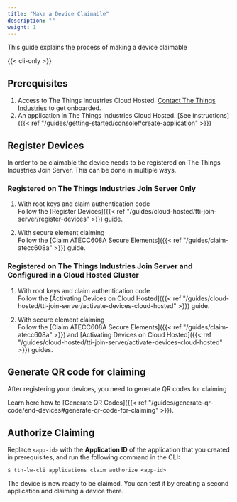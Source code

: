 ```yaml
---
title: "Make a Device Claimable"
description: ""
weight: 1
--- 
```


This guide explains the process of making a device claimable 

<!--more-->

{{< cli-only >}}

## Prerequisites

1. Access to The Things Industries Cloud Hosted. [Contact The Things Industries](mailto:cloud@thethingsindustries.com) to get onboarded.
3. An application in The Things Industries Cloud Hosted. [See instructions]({{< ref "/guides/getting-started/console#create-application" >}})

## Register Devices

In order to be claimable the device needs to be registered on The Things Industries Join Server. This can be done in multiple ways.

### Registered on The Things Industries Join Server Only

1. With root keys and claim authentication code  
   Follow the [Register Devices]({{< ref "/guides/cloud-hosted/tti-join-server/register-devices" >}}) guide.

2. With secure element claiming  
   Follow the [Claim ATECC608A Secure Elements]({{< ref "/guides/claim-atecc608a" >}}) guide.

### Registered on The Things Industries Join Server and Configured in a Cloud Hosted Cluster

1. With root keys and claim authentication code  
   Follow the [Activating Devices on Cloud Hosted]({{< ref "/guides/cloud-hosted/tti-join-server/activate-devices-cloud-hosted" >}}) guide.

2. With secure element claiming  
   Follow the [Claim ATECC608A Secure Elements]({{< ref "/guides/claim-atecc608a" >}}) and [Activating Devices on Cloud Hosted]({{< ref "/guides/cloud-hosted/tti-join-server/activate-devices-cloud-hosted" >}}) guides.

## Generate QR code for claiming

After registering your devices, you need to generate QR codes for claiming

Learn here how to [Generate QR Codes]({{< ref "/guides/generate-qr-code/end-devices#generate-qr-code-for-claiming" >}}).

## Authorize Claiming
  
Replace `<app-id>` with the **Application ID** of the application that you created in prerequisites, and run the following command in the CLI:

```
$ ttn-lw-cli applications claim authorize <app-id>
```

The device is now ready to be claimed. You can test it by creating a second application and claiming a device there.